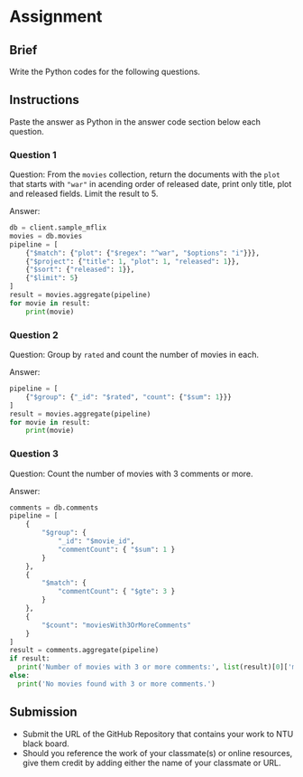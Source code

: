 # Assignment

## Brief

Write the Python codes for the following questions.

## Instructions

Paste the answer as Python in the answer code section below each question.

### Question 1

Question: From the `movies` collection, return the documents with the `plot` that starts with `"war"` in acending order of released date, print only title, plot and released fields. Limit the result to 5.

Answer:

```python
db = client.sample_mflix
movies = db.movies
pipeline = [
    {"$match": {"plot": {"$regex": "^war", "$options": "i"}}},
    {"$project": {"title": 1, "plot": 1, "released": 1}},
    {"$sort": {"released": 1}},
    {"$limit": 5}
]
result = movies.aggregate(pipeline)
for movie in result:
    print(movie)
```

### Question 2

Question: Group by `rated` and count the number of movies in each.

Answer:

```python
pipeline = [
    {"$group": {"_id": "$rated", "count": {"$sum": 1}}}
]
result = movies.aggregate(pipeline)
for movie in result:
    print(movie)
```

### Question 3

Question: Count the number of movies with 3 comments or more.

Answer:

```python
comments = db.comments
pipeline = [
    {
        "$group": {
            "_id": "$movie_id",
            "commentCount": { "$sum": 1 }
        }
    },
    {
        "$match": {
            "commentCount": { "$gte": 3 }
        }
    },
    {
        "$count": "moviesWith3OrMoreComments"
    }
]
result = comments.aggregate(pipeline)
if result:
  print('Number of movies with 3 or more comments:', list(result)[0]['moviesWith3OrMoreComments'])
else:
  print('No movies found with 3 or more comments.')
```

## Submission

- Submit the URL of the GitHub Repository that contains your work to NTU black board.
- Should you reference the work of your classmate(s) or online resources, give them credit by adding either the name of your classmate or URL.
